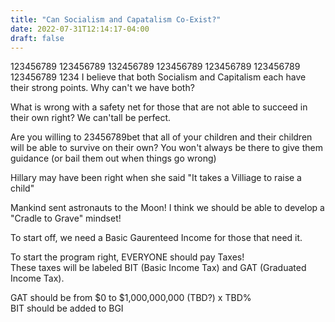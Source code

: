 ```yaml
---
title: "Can Socialism and Capatalism Co-Exist?"
date: 2022-07-31T12:14:17-04:00
draft: false
---
```

123456789 123456789 132456789 123456789 123456789 123456789  123456789 1234
I believe that both Socialism and Capitalism each have their strong points.  Why can't we have both?  


What is wrong with a safety net for those that are not able  to succeed in their own right? We can'tall be perfect.

Are you willing to 23456789bet that all of your children and their children  
will be able to survive on their own? You won't always be there to give  them guidance (or bail them out when things go wrong)


Hillary may have been right when she said "It takes a Villiage to raise a child"  

Mankind sent astronauts to the Moon! I think we should be able to develop a "Cradle to Grave" mindset!  

To start off, we need a Basic Gaurenteed Income for those that need it.  

To start the program right, EVERYONE should pay Taxes!  
These taxes will be labeled BIT (Basic Income Tax) and GAT   (Graduated Income Tax).  

GAT should be from $0 to $1,000,000,000 (TBD?) x TBD%  
BIT should be added to BGI  